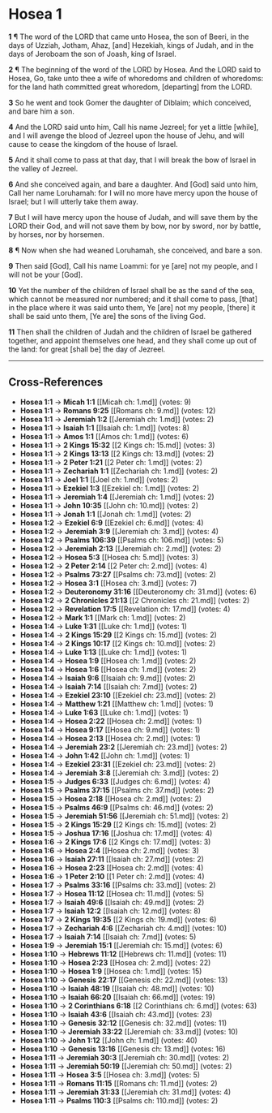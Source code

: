 # Hosea 1

**1** ¶ The word of the LORD that came unto Hosea, the son of Beeri, in the days of Uzziah, Jotham, Ahaz, [and] Hezekiah, kings of Judah, and in the days of Jeroboam the son of Joash, king of Israel.

**2** ¶ The beginning of the word of the LORD by Hosea. And the LORD said to Hosea, Go, take unto thee a wife of whoredoms and children of whoredoms: for the land hath committed great whoredom, [departing] from the LORD.

**3** So he went and took Gomer the daughter of Diblaim; which conceived, and bare him a son.

**4** And the LORD said unto him, Call his name Jezreel; for yet a little [while], and I will avenge the blood of Jezreel upon the house of Jehu, and will cause to cease the kingdom of the house of Israel.

**5** And it shall come to pass at that day, that I will break the bow of Israel in the valley of Jezreel.

**6** And she conceived again, and bare a daughter. And [God] said unto him, Call her name Loruhamah: for I will no more have mercy upon the house of Israel; but I will utterly take them away.

**7** But I will have mercy upon the house of Judah, and will save them by the LORD their God, and will not save them by bow, nor by sword, nor by battle, by horses, nor by horsemen.

**8** ¶ Now when she had weaned Loruhamah, she conceived, and bare a son.

**9** Then said [God], Call his name Loammi: for ye [are] not my people, and I will not be your [God].

**10** Yet the number of the children of Israel shall be as the sand of the sea, which cannot be measured nor numbered; and it shall come to pass, [that] in the place where it was said unto them, Ye [are] not my people, [there] it shall be said unto them, [Ye are] the sons of the living God.

**11** Then shall the children of Judah and the children of Israel be gathered together, and appoint themselves one head, and they shall come up out of the land: for great [shall be] the day of Jezreel.

---

## Cross-References

- **Hosea 1:1** → **Micah 1:1** [[Micah ch: 1.md]] (votes: 9)
- **Hosea 1:1** → **Romans 9:25** [[Romans ch: 9.md]] (votes: 12)
- **Hosea 1:1** → **Jeremiah 1:2** [[Jeremiah ch: 1.md]] (votes: 2)
- **Hosea 1:1** → **Isaiah 1:1** [[Isaiah ch: 1.md]] (votes: 8)
- **Hosea 1:1** → **Amos 1:1** [[Amos ch: 1.md]] (votes: 6)
- **Hosea 1:1** → **2 Kings 15:32** [[2 Kings ch: 15.md]] (votes: 3)
- **Hosea 1:1** → **2 Kings 13:13** [[2 Kings ch: 13.md]] (votes: 2)
- **Hosea 1:1** → **2 Peter 1:21** [[2 Peter ch: 1.md]] (votes: 2)
- **Hosea 1:1** → **Zechariah 1:1** [[Zechariah ch: 1.md]] (votes: 2)
- **Hosea 1:1** → **Joel 1:1** [[Joel ch: 1.md]] (votes: 2)
- **Hosea 1:1** → **Ezekiel 1:3** [[Ezekiel ch: 1.md]] (votes: 2)
- **Hosea 1:1** → **Jeremiah 1:4** [[Jeremiah ch: 1.md]] (votes: 2)
- **Hosea 1:1** → **John 10:35** [[John ch: 10.md]] (votes: 2)
- **Hosea 1:1** → **Jonah 1:1** [[Jonah ch: 1.md]] (votes: 2)
- **Hosea 1:2** → **Ezekiel 6:9** [[Ezekiel ch: 6.md]] (votes: 4)
- **Hosea 1:2** → **Jeremiah 3:9** [[Jeremiah ch: 3.md]] (votes: 4)
- **Hosea 1:2** → **Psalms 106:39** [[Psalms ch: 106.md]] (votes: 5)
- **Hosea 1:2** → **Jeremiah 2:13** [[Jeremiah ch: 2.md]] (votes: 2)
- **Hosea 1:2** → **Hosea 5:3** [[Hosea ch: 5.md]] (votes: 3)
- **Hosea 1:2** → **2 Peter 2:14** [[2 Peter ch: 2.md]] (votes: 4)
- **Hosea 1:2** → **Psalms 73:27** [[Psalms ch: 73.md]] (votes: 2)
- **Hosea 1:2** → **Hosea 3:1** [[Hosea ch: 3.md]] (votes: 7)
- **Hosea 1:2** → **Deuteronomy 31:16** [[Deuteronomy ch: 31.md]] (votes: 6)
- **Hosea 1:2** → **2 Chronicles 21:13** [[2 Chronicles ch: 21.md]] (votes: 2)
- **Hosea 1:2** → **Revelation 17:5** [[Revelation ch: 17.md]] (votes: 4)
- **Hosea 1:2** → **Mark 1:1** [[Mark ch: 1.md]] (votes: 2)
- **Hosea 1:4** → **Luke 1:31** [[Luke ch: 1.md]] (votes: 1)
- **Hosea 1:4** → **2 Kings 15:29** [[2 Kings ch: 15.md]] (votes: 2)
- **Hosea 1:4** → **2 Kings 10:17** [[2 Kings ch: 10.md]] (votes: 2)
- **Hosea 1:4** → **Luke 1:13** [[Luke ch: 1.md]] (votes: 1)
- **Hosea 1:4** → **Hosea 1:9** [[Hosea ch: 1.md]] (votes: 2)
- **Hosea 1:4** → **Hosea 1:6** [[Hosea ch: 1.md]] (votes: 2)
- **Hosea 1:4** → **Isaiah 9:6** [[Isaiah ch: 9.md]] (votes: 2)
- **Hosea 1:4** → **Isaiah 7:14** [[Isaiah ch: 7.md]] (votes: 2)
- **Hosea 1:4** → **Ezekiel 23:10** [[Ezekiel ch: 23.md]] (votes: 2)
- **Hosea 1:4** → **Matthew 1:21** [[Matthew ch: 1.md]] (votes: 1)
- **Hosea 1:4** → **Luke 1:63** [[Luke ch: 1.md]] (votes: 1)
- **Hosea 1:4** → **Hosea 2:22** [[Hosea ch: 2.md]] (votes: 1)
- **Hosea 1:4** → **Hosea 9:17** [[Hosea ch: 9.md]] (votes: 1)
- **Hosea 1:4** → **Hosea 2:13** [[Hosea ch: 2.md]] (votes: 1)
- **Hosea 1:4** → **Jeremiah 23:2** [[Jeremiah ch: 23.md]] (votes: 2)
- **Hosea 1:4** → **John 1:42** [[John ch: 1.md]] (votes: 1)
- **Hosea 1:4** → **Ezekiel 23:31** [[Ezekiel ch: 23.md]] (votes: 2)
- **Hosea 1:4** → **Jeremiah 3:8** [[Jeremiah ch: 3.md]] (votes: 2)
- **Hosea 1:5** → **Judges 6:33** [[Judges ch: 6.md]] (votes: 4)
- **Hosea 1:5** → **Psalms 37:15** [[Psalms ch: 37.md]] (votes: 2)
- **Hosea 1:5** → **Hosea 2:18** [[Hosea ch: 2.md]] (votes: 2)
- **Hosea 1:5** → **Psalms 46:9** [[Psalms ch: 46.md]] (votes: 2)
- **Hosea 1:5** → **Jeremiah 51:56** [[Jeremiah ch: 51.md]] (votes: 2)
- **Hosea 1:5** → **2 Kings 15:29** [[2 Kings ch: 15.md]] (votes: 2)
- **Hosea 1:5** → **Joshua 17:16** [[Joshua ch: 17.md]] (votes: 4)
- **Hosea 1:6** → **2 Kings 17:6** [[2 Kings ch: 17.md]] (votes: 3)
- **Hosea 1:6** → **Hosea 2:4** [[Hosea ch: 2.md]] (votes: 3)
- **Hosea 1:6** → **Isaiah 27:11** [[Isaiah ch: 27.md]] (votes: 2)
- **Hosea 1:6** → **Hosea 2:23** [[Hosea ch: 2.md]] (votes: 4)
- **Hosea 1:6** → **1 Peter 2:10** [[1 Peter ch: 2.md]] (votes: 4)
- **Hosea 1:7** → **Psalms 33:16** [[Psalms ch: 33.md]] (votes: 2)
- **Hosea 1:7** → **Hosea 11:12** [[Hosea ch: 11.md]] (votes: 5)
- **Hosea 1:7** → **Isaiah 49:6** [[Isaiah ch: 49.md]] (votes: 2)
- **Hosea 1:7** → **Isaiah 12:2** [[Isaiah ch: 12.md]] (votes: 8)
- **Hosea 1:7** → **2 Kings 19:35** [[2 Kings ch: 19.md]] (votes: 6)
- **Hosea 1:7** → **Zechariah 4:6** [[Zechariah ch: 4.md]] (votes: 10)
- **Hosea 1:7** → **Isaiah 7:14** [[Isaiah ch: 7.md]] (votes: 5)
- **Hosea 1:9** → **Jeremiah 15:1** [[Jeremiah ch: 15.md]] (votes: 6)
- **Hosea 1:10** → **Hebrews 11:12** [[Hebrews ch: 11.md]] (votes: 11)
- **Hosea 1:10** → **Hosea 2:23** [[Hosea ch: 2.md]] (votes: 22)
- **Hosea 1:10** → **Hosea 1:9** [[Hosea ch: 1.md]] (votes: 15)
- **Hosea 1:10** → **Genesis 22:17** [[Genesis ch: 22.md]] (votes: 13)
- **Hosea 1:10** → **Isaiah 48:19** [[Isaiah ch: 48.md]] (votes: 10)
- **Hosea 1:10** → **Isaiah 66:20** [[Isaiah ch: 66.md]] (votes: 19)
- **Hosea 1:10** → **2 Corinthians 6:18** [[2 Corinthians ch: 6.md]] (votes: 63)
- **Hosea 1:10** → **Isaiah 43:6** [[Isaiah ch: 43.md]] (votes: 23)
- **Hosea 1:10** → **Genesis 32:12** [[Genesis ch: 32.md]] (votes: 11)
- **Hosea 1:10** → **Jeremiah 33:22** [[Jeremiah ch: 33.md]] (votes: 10)
- **Hosea 1:10** → **John 1:12** [[John ch: 1.md]] (votes: 40)
- **Hosea 1:10** → **Genesis 13:16** [[Genesis ch: 13.md]] (votes: 16)
- **Hosea 1:11** → **Jeremiah 30:3** [[Jeremiah ch: 30.md]] (votes: 2)
- **Hosea 1:11** → **Jeremiah 50:19** [[Jeremiah ch: 50.md]] (votes: 2)
- **Hosea 1:11** → **Hosea 3:5** [[Hosea ch: 3.md]] (votes: 5)
- **Hosea 1:11** → **Romans 11:15** [[Romans ch: 11.md]] (votes: 2)
- **Hosea 1:11** → **Jeremiah 31:33** [[Jeremiah ch: 31.md]] (votes: 4)
- **Hosea 1:11** → **Psalms 110:3** [[Psalms ch: 110.md]] (votes: 2)
